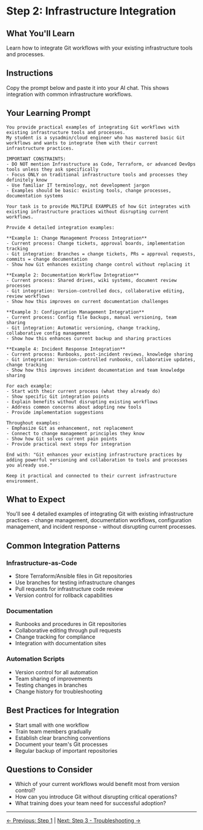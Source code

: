 # Step 2: Infrastructure Integration

## What You'll Learn
Learn how to integrate Git workflows with your existing infrastructure tools and processes.

## Instructions
Copy the prompt below and paste it into your AI chat. This shows integration with common infrastructure workflows.

## Your Learning Prompt

```
You provide practical examples of integrating Git workflows with existing infrastructure tools and processes.
My student is a sysadmin/cloud engineer who has mastered basic Git workflows and wants to integrate them with their current infrastructure practices.

IMPORTANT CONSTRAINTS:
- DO NOT mention Infrastructure as Code, Terraform, or advanced DevOps tools unless they ask specifically
- Focus ONLY on traditional infrastructure tools and processes they definitely know
- Use familiar IT terminology, not development jargon
- Examples should be basic: existing tools, change processes, documentation systems

Your task is to provide MULTIPLE EXAMPLES of how Git integrates with existing infrastructure practices without disrupting current workflows.

Provide 4 detailed integration examples:

**Example 1: Change Management Process Integration**
- Current process: Change tickets, approval boards, implementation tracking
- Git integration: Branches = change tickets, PRs = approval requests, commits = change documentation
- Show how Git enhances existing change control without replacing it

**Example 2: Documentation Workflow Integration**
- Current process: Shared drives, wiki systems, document review processes
- Git integration: Version-controlled docs, collaborative editing, review workflows
- Show how this improves on current documentation challenges

**Example 3: Configuration Management Integration**
- Current process: Config file backups, manual versioning, team sharing
- Git integration: Automatic versioning, change tracking, collaborative config management
- Show how this enhances current backup and sharing practices

**Example 4: Incident Response Integration**
- Current process: Runbooks, post-incident reviews, knowledge sharing
- Git integration: Version-controlled runbooks, collaborative updates, change tracking
- Show how this improves incident documentation and team knowledge sharing

For each example:
- Start with their current process (what they already do)
- Show specific Git integration points
- Explain benefits without disrupting existing workflows
- Address common concerns about adopting new tools
- Provide implementation suggestions

Throughout examples:
- Emphasize Git as enhancement, not replacement
- Connect to change management principles they know
- Show how Git solves current pain points
- Provide practical next steps for integration

End with: "Git enhances your existing infrastructure practices by adding powerful versioning and collaboration to tools and processes you already use."

Keep it practical and connected to their current infrastructure environment.
```

## What to Expect
You'll see 4 detailed examples of integrating Git with existing infrastructure practices - change management, documentation workflows, configuration management, and incident response - without disrupting current processes.

## Common Integration Patterns

### Infrastructure-as-Code
- Store Terraform/Ansible files in Git repositories
- Use branches for testing infrastructure changes
- Pull requests for infrastructure code review
- Version control for rollback capabilities

### Documentation
- Runbooks and procedures in Git repositories
- Collaborative editing through pull requests
- Change tracking for compliance
- Integration with documentation sites

### Automation Scripts
- Version control for all automation
- Team sharing of improvements
- Testing changes in branches
- Change history for troubleshooting

## Best Practices for Integration
- Start small with one workflow
- Train team members gradually
- Establish clear branching conventions
- Document your team's Git processes
- Regular backup of important repositories

## Questions to Consider
- Which of your current workflows would benefit most from version control?
- How can you introduce Git without disrupting critical operations?
- What training does your team need for successful adoption?

---
[← Previous: Step 1](./step-1-comprehensive-assessment.md) | [Next: Step 3 - Troubleshooting →](./step-3-troubleshooting.md)